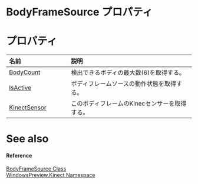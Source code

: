 BodyFrameSource プロパティ  
==========================  

<span id="publicpropertiesSection"></span>

プロパティ
==========  

<table>
<colgroup>
<col width="30%" />
<col width="60%" />
</colgroup>
<thead>
<tr class="header">
<th align="left">名前</th>
<th align="left">説明</th>
</tr>
</thead>
<tbody>
<tr class="odd">
<td align="left"><a href="BodyFrameSource_Class/Properties/BodyCount_Property.md">BodyCount</a></td>
<td align="left">検出できるボディの最大数(6)を取得する。</td>
</tr>
<tr class="even">
<td align="left"><a href="BodyFrameSource_Class/Properties/IsActive_Property.md">IsActive</a></td>
<td align="left">ボディフレームソースの動作状態を取得する。</td>
</tr>
<tr class="odd">
<td align="left"><a href="BodyFrameSource_Class/Properties/KinectSensor_Property.md">KinectSensor</a></td>
<td align="left">このボディフレームのKinecセンサーを取得する。</td>
</tr>
</tbody>
</table>

<span id="ID4EI"></span>

See also  
========  

<span id="ID4EK"></span>
#### Reference  

[BodyFrameSource Class](../BodyFrameSource_Class.md)  
 [WindowsPreview.Kinect Namespace](../../Kinect.md)  



<!--Please do not edit the data in the comment block below.-->
<!--
TOCTitle : BodyFrameSource Properties
RLTitle : BodyFrameSource Properties
KeywordK : BodyFrameSource class, properties
KeywordA : Properties.T:WindowsPreview.Kinect.BodyFrameSource
AssetID : Properties.T:WindowsPreview.Kinect.BodyFrameSource
Locale : en-us
CommunityContent : 1
TargetOS : Windows
TopicType : kbSyntax
DocSet : K4Wv2
ProjType : K4Wv2Proj
Technology : Kinect for Windows
Product : Kinect for Windows SDK v2
productversion : 20
-->
